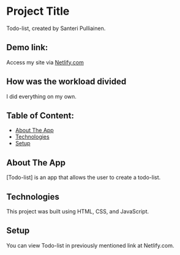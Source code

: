 # Project Title 
Todo-list, created by Santeri Pulliainen.

## Demo link:
Access my site via [Netlify.com](https://curious-belekoy-002f53.netlify.app)

## How was the workload divided
I did everything on my own.

## Table of Content:

- [About The App](#about-the-app)
- [Technologies](#technologies)
- [Setup](#setup)

## About The App
[Todo-list] is an app that allows the user to create a todo-list.

## Technologies
This project was built using HTML, CSS, and JavaScript.

## Setup
You can view Todo-list in previously mentioned link at Netlify.com.

